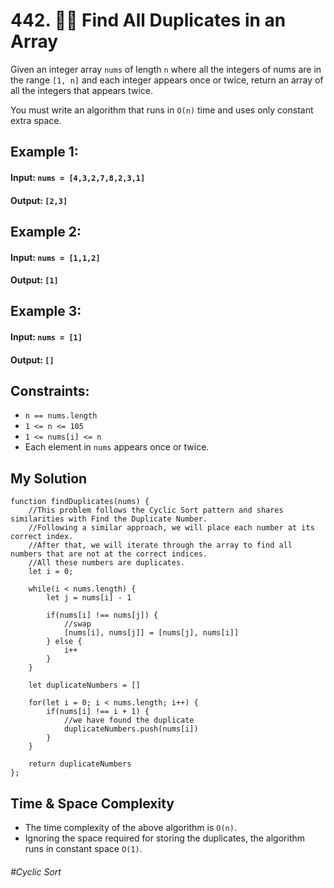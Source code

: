 # 442. 🧙‍♀️ Find All Duplicates in an Array

Given an integer array `nums` of length `n` where all the integers of nums are in the range `[1, n]` and each integer appears once or twice, return an array of all the integers that appears twice.

You must write an algorithm that runs in `O(n)` time and uses only constant extra space.

## Example 1:
#### Input: `nums = [4,3,2,7,8,2,3,1]`
#### Output: `[2,3]`
## Example 2:
#### Input: `nums = [1,1,2]`
#### Output: `[1]`
## Example 3:
#### Input: `nums = [1]`
#### Output: `[]`
 

## Constraints:
- `n == nums.length`
- `1 <= n <= 105`
- `1 <= nums[i] <= n`
- Each element in `nums` appears once or twice.

## My Solution 
````
function findDuplicates(nums) {
    //This problem follows the Cyclic Sort pattern and shares similarities with Find the Duplicate Number.
    //Following a similar approach, we will place each number at its correct index. 
    //After that, we will iterate through the array to find all numbers that are not at the correct indices. 
    //All these numbers are duplicates.
    let i = 0;
    
    while(i < nums.length) {
        let j = nums[i] - 1
        
        if(nums[i] !== nums[j]) {
            //swap
            [nums[i], nums[j]] = [nums[j], nums[i]]
        } else {
            i++
        }
    }
    
    let duplicateNumbers = []
    
    for(let i = 0; i < nums.length; i++) {
        if(nums[i] !== i + 1) {
            //we have found the duplicate
            duplicateNumbers.push(nums[i])
        }
    }
    
    return duplicateNumbers
};
````

## Time & Space Complexity
- The time complexity of the above algorithm is `O(n)`.
- Ignoring the space required for storing the duplicates, the algorithm runs in constant space `O(1)`.

###### #Cyclic Sort
